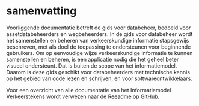 # samenvatting

Voorliggende documentatie betreft de gids voor databeheer, bedoeld voor assetdatabeheerders en wegbeheerders. In de gids voor databeheer wordt het samenstellen en beheren van verkeerskundige informatie stapsgewijs beschreven, met als doel de toepassing te ondersteunen voor beginnende gebruikers. Om op eenvoudige wijze verkeerskundige informatie te kunnen samenstellen en beheren, is een applicatie nodig die het geheel beter visueel ondersteunt. Dat is buiten de scope van het informatiemodel. Daarom is deze gids geschikt voor databeheerders met technische kennis op het gebied van code lezen en schrijven, en voor softwareontwikkelaars.

Voor een overzicht van alle documentatie van het Informatiemodel Verkeerstekens wordt verwezen naar de [Reeadme op GitHub](https://github.com/Stichting-CROW/verkeersborden/blob/main/README.md).